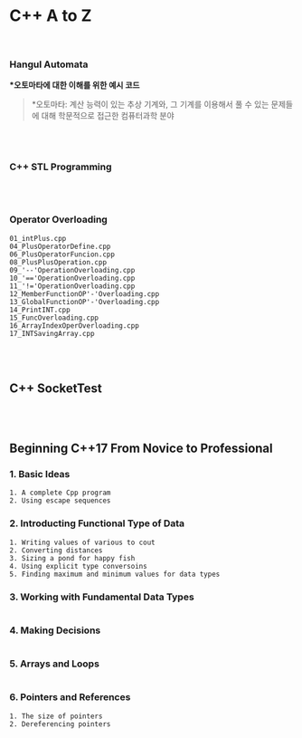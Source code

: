 # C++ A to Z

<br/>

### Hangul Automata

**\*오토마타에 대한 이해를 위한 예시 코드**

> \*오토마타: 계산 능력이 있는 추상 기계와, 그 기계를 이용해서 풀 수 있는 문제들에 대해 학문적으로 접근한 컴퓨터과학 분야

<br/>

<br/>

### C++ STL Programming

<br/>

<br/>

### Operator Overloading

```
01_intPlus.cpp
04_PlusOperatorDefine.cpp
06_PlusOperatorFuncion.cpp
08_PlusPlusOperation.cpp
09_'--'OperationOverloading.cpp
10_'=='OperationOverloading.cpp
11_'!='OperationOverloading.cpp
12_MemberFunctionOP'-'Overloading.cpp
13_GlobalFunctionOP'-'Overloading.cpp
14_PrintINT.cpp
15_FuncOverloading.cpp
16_ArrayIndexOperOverloading.cpp
17_INTSavingArray.cpp
```

<br/>

<br/>

## C++ SocketTest

<br/>

<br/>

## Beginning C++17 From Novice to Professional

### 1. Basic Ideas

```
1. A complete Cpp program
2. Using escape sequences
```

### 2. Introducting Functional Type of Data

```
1. Writing values of various to cout
2. Converting distances
3. Sizing a pond for happy fish
4. Using explicit type conversoins
5. Finding maximum and minimum values for data types
```

### 3. Working with Fundamental Data Types

```

```

### 4. Making Decisions

```

```

### 5. Arrays and Loops

```

```

### 6. Pointers and References

```
1. The size of pointers
2. Dereferencing pointers
```
